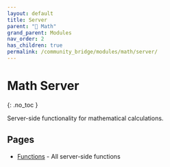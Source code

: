 ```yaml
---
layout: default
title: Server
parent: "🔢 Math"
grand_parent: Modules
nav_order: 2
has_children: true
permalink: /community_bridge/modules/math/server/
---
```


# Math Server
{: .no_toc }

Server-side functionality for mathematical calculations.

## Pages

- [Functions](/community_bridge/modules/math/server/functions/) - All server-side functions
